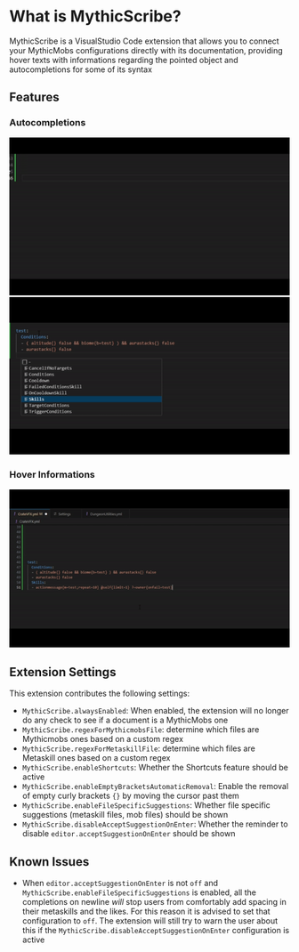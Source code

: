 # What is MythicScribe?

MythicScribe is a VisualStudio Code extension that allows you to connect your MythicMobs configurations directly with its documentation, providing hover texts with informations regarding the pointed object and autocompletions for some of its syntax


## Features

### Autocompletions

![Autocompletion Demo](https://raw.githubusercontent.com/Lxlp38/MythicScribe/refs/heads/master/demos/autocompletion-demo.gif)
![Autocompletion Demo](https://raw.githubusercontent.com/Lxlp38/MythicScribe/refs/heads/master/demos/autocompletion2-demo.gif)

### Hover Informations

![Hover Demo](https://raw.githubusercontent.com/Lxlp38/MythicScribe/refs/heads/master/demos/hover-demo.gif)


## Extension Settings

This extension contributes the following settings:

* `MythicScribe.alwaysEnabled`: When enabled, the extension will no longer do any check to see if a document is a MythicMobs one
* `MythicScribe.regexForMythicmobsFile`: determine which files are Mythicmobs ones based on a custom regex
* `MythicScribe.regexForMetaskillFile`: determine which files are Metaskill ones based on a custom regex
* `MythicScribe.enableShortcuts`: Whether the Shortcuts feature should be active
* `MythicScribe.enableEmptyBracketsAutomaticRemoval`: Enable the removal of empty curly brackets `{}` by moving the cursor past them
* `MythicScribe.enableFileSpecificSuggestions`: Whether file specific suggestions (metaskill files, mob files) should be shown
* `MythicScribe.disableAcceptSuggestionOnEnter`: Whether the reminder to disable `editor.acceptSuggestionOnEnter` should be shown

## Known Issues
* When `editor.acceptSuggestionOnEnter` is not `off` and `MythicScribe.enableFileSpecificSuggestions` is enabled, all the completions on newline *will* stop users from comfortably add spacing in their metaskills and the likes. For this reason it is advised to set that configuration to `off`. The extension will still try to warn the user about this if the `MythicScribe.disableAcceptSuggestionOnEnter` configuration is active